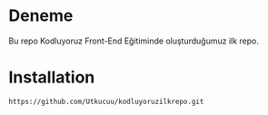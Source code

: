 # Deneme

Bu repo Kodluyoruz Front-End Eğitiminde oluşturduğumuz ilk repo. 

# Installation


```
https://github.com/Utkucuu/kodluyoruzilkrepo.git
```